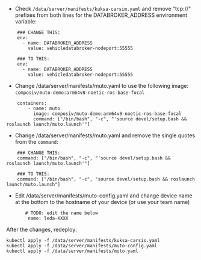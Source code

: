 - Check `/data/server/manifests/kuksa-carsim.yaml` and remove "tcp://" prefixes from both lines for the DATABROKER_ADDRESS environment variable:
```
    ### CHANGE THIS:
    env:
      - name: DATABROKER_ADDRESS
        value: vehicledatabroker-nodeport:55555

    ### TO THIS:
    env:
      - name: DATABROKER_ADDRESS
        value: vehicledatabroker-nodeport:55555
```
- Change /data/server/manifests/muto.yaml to use the following image: `composiv/muto-demo:arm64v8-noetic-ros-base-focal`

```
    containers:
        - name: muto
          image: composiv/muto-demo:arm64v8-noetic-ros-base-focal
          command: ["/bin/bash", "-c", "'source devel/setup.bash && roslaunch launch/muto.launch'"]
```

- Change /data/server/manifests/muto.yaml and remove the single quotes from the `command`:

```
    ### CHANGE THIS:
    command: ["/bin/bash", "-c", "'source devel/setup.bash && roslaunch launch/muto.launch'"]
    
    ### TO THIS:
    command: ["/bin/bash", "-c", "source devel/setup.bash && roslaunch launch/muto.launch"]
```

- Edit /data/server/manifests/muto-config.yaml and change device name at the bottom to the hostname of your device (or use your team name)

```
       # TODO: edit the name below
        name: leda-XXXX
```

After the changes, redeploy:
```
kubectl apply -f /data/server/manifests/kuksa-carsis.yaml
kubectl apply -f /data/server/manifests/muto-config.yaml
kubectl apply -f /data/server/manifests/muto.yaml
```
